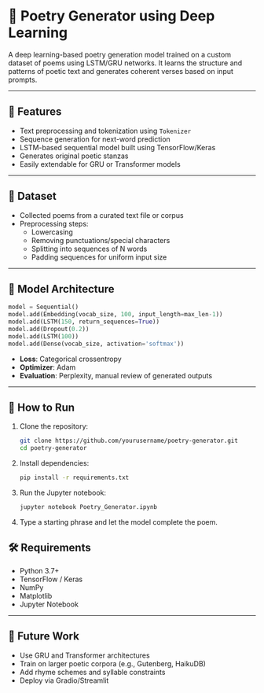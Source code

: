 
# 📝 Poetry Generator using Deep Learning

A deep learning-based poetry generation model trained on a custom dataset of poems using LSTM/GRU networks. It learns the structure and patterns of poetic text and generates coherent verses based on input prompts.

---

## 📌 Features

- Text preprocessing and tokenization using `Tokenizer`
- Sequence generation for next-word prediction
- LSTM-based sequential model built using TensorFlow/Keras
- Generates original poetic stanzas
- Easily extendable for GRU or Transformer models

---

## 📁 Dataset

- Collected poems from a curated text file or corpus
- Preprocessing steps:
  - Lowercasing
  - Removing punctuations/special characters
  - Splitting into sequences of N words
  - Padding sequences for uniform input size

---

## 🧠 Model Architecture

```python
model = Sequential()
model.add(Embedding(vocab_size, 100, input_length=max_len-1))
model.add(LSTM(150, return_sequences=True))
model.add(Dropout(0.2))
model.add(LSTM(100))
model.add(Dense(vocab_size, activation='softmax'))
```

- **Loss**: Categorical crossentropy  
- **Optimizer**: Adam  
- **Evaluation**: Perplexity, manual review of generated outputs

---

## 🚀 How to Run

1. Clone the repository:
   ```bash
   git clone https://github.com/yourusername/poetry-generator.git
   cd poetry-generator
   ```

2. Install dependencies:
   ```bash
   pip install -r requirements.txt
   ```

3. Run the Jupyter notebook:
   ```bash
   jupyter notebook Poetry_Generator.ipynb
   ```

4. Type a starting phrase and let the model complete the poem.


## 🛠 Requirements

- Python 3.7+
- TensorFlow / Keras
- NumPy
- Matplotlib
- Jupyter Notebook

---

## 📌 Future Work

- Use GRU and Transformer architectures
- Train on larger poetic corpora (e.g., Gutenberg, HaikuDB)
- Add rhyme schemes and syllable constraints
- Deploy via Gradio/Streamlit
